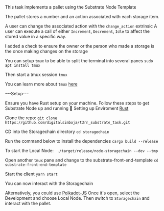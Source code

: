 

This task implements a pallet using the Substrate Node Template

The pallet stores a number and an action associated with each storage
item.

A user can change the associated action with the `change_action` extrinsic
A user can execute a call of either `Increment`, `Decrement`, `Idle` to affect
the stored value in a specific way.

I added a check to ensure the owner or the person who made a storage is the once
making changes on the storage


You can setup `tmux` to be able to split the terminal into several panes
`sudo apt install tmux`

Then start a tmux session
`tmux`

You can learn more about `tmux` [here](https://linuxize.com/post/getting-started-with-tmux/)



---Setup---

Ensure you have Rust setup on your machine. Follow these steps to get Substrate Node up and running
📝 Setting up Enviroment [Rust](https://docs.substrate.io/tutorials/v3/create-your-first-substrate-chain/)

Clone the repo:
`git clone https://github.com/digitalsimboja/t3rn_substrate_task.git`

CD into the Storagechain directory
`cd storagechain`

Run the command below to install the dependencies
`cargo build --release`

To start the Local Node:
` ./target/release/node-storagechain --dev --tmp`

Open another `tmux` pane and change to the substrate-front-end-template
`cd substrate-front-end-template`

Start the client 
`yarn start`

You can now interact with the Storagechain

Alternatively, you could use [Polkadot-JS](https://polkadot.js.org/apps/#/explorer)
Once it's open, select the Development and choose Local Node.
Then switch to `Storagechain` and interact with the pallet.
